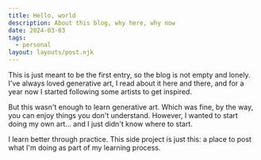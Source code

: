```yaml
---
title: Hello, world
description: About this blog, why here, why now
date: 2024-03-03
tags:
  - personal
layout: layouts/post.njk
---
```


This is just meant to be the first entry, so the blog is not empty and lonely. I've always loved generative art, I read about it here and there, and for a year now I started following some artists to get inspired.

But this wasn't enough to learn generative art. Which was fine, by the way, you can enjoy things you don't understand. However, I wanted to start doing my own art... and I just didn't know where to start.

I learn better through practice. This side project is just this: a place to post what I'm doing as part of my learning process.
